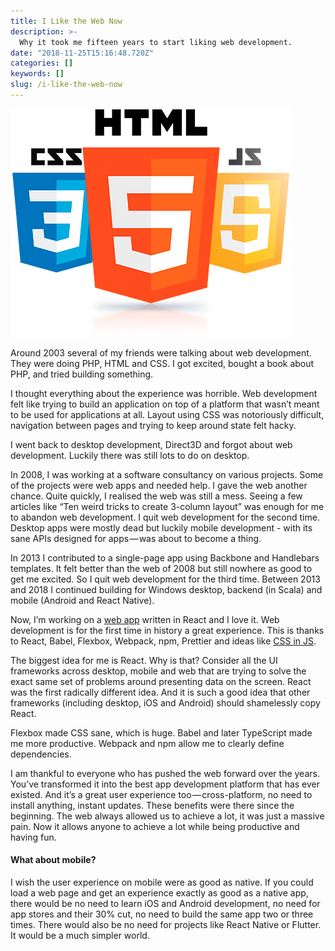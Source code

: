 ```yaml
---
title: I Like the Web Now
description: >-
  Why it took me fifteen years to start liking web development.
date: "2018-11-25T15:16:48.720Z"
categories: []
keywords: []
slug: /i-like-the-web-now
---
```


![HTML, CSS and JavaScript logo](./html.png)

Around 2003 several of my friends were talking about web development. They were doing PHP, HTML and CSS. I got excited, bought a book about PHP, and tried building something.

I thought everything about the experience was horrible. Web development felt like trying to build an application on top of a platform that wasn’t meant to be used for applications at all. Layout using CSS was notoriously difficult, navigation between pages and trying to keep around state felt hacky.

I went back to desktop development, Direct3D and forgot about web development. Luckily there was still lots to do on desktop.

In 2008, I was working at a software consultancy on various projects. Some of the projects were web apps and needed help. I gave the web another chance. Quite quickly, I realised the web was still a mess. Seeing a few articles like “Ten weird tricks to create 3-column layout” was enough for me to abandon web development. I quit web development for the second time. Desktop apps were mostly dead but luckily mobile development - with its sane APIs designed for apps — was about to become a thing.

In 2013 I contributed to a single-page app using Backbone and Handlebars templates. It felt better than the web of 2008 but still nowhere as good to get me excited. So I quit web development for the third time. Between 2013 and 2018 I continued building for Windows desktop, backend (in Scala) and mobile (Android and React Native).

Now, I’m working on a [web app](https://synthace.com/introducing-antha/) written in React and I love it. Web development is for the first time in history a great experience. This is thanks to React, Babel, Flexbox, Webpack, npm, Prettier and ideas like [CSS in JS](https://speakerdeck.com/vjeux/react-css-in-js).

The biggest idea for me is React. Why is that? Consider all the UI frameworks across desktop, mobile and web that are trying to solve the exact same set of problems around presenting data on the screen. React was the first radically different idea. And it is such a good idea that other frameworks (including desktop, iOS and Android) should shamelessly copy React.

Flexbox made CSS sane, which is huge. Babel and later TypeScript made me more productive. Webpack and npm allow me to clearly define dependencies.

I am thankful to everyone who has pushed the web forward over the years. You’ve transformed it into the best app development platform that has ever existed. And it’s a great user experience too — cross-platform, no need to install anything, instant updates. These benefits were there since the beginning. The web always allowed us to achieve a lot, it was just a massive pain. Now it allows anyone to achieve a lot while being productive and having fun.

#### What about mobile?

I wish the user experience on mobile were as good as native. If you could load a web page and get an experience exactly as good as a native app, there would be no need to learn iOS and Android development, no need for app stores and their 30% cut, no need to build the same app two or three times. There would also be no need for projects like React Native or Flutter. It would be a much simpler world.
